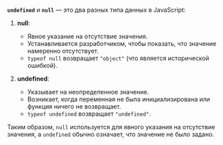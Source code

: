 **`undefined`** и **`null`** — это два разных типа данных в JavaScript:

1. **null**:
    - Явное указание на отсутствие значения.
    - Устанавливается разработчиком, чтобы показать, что значение намеренно отсутствует.
    - `typeof null` возвращает `"object"` (что является исторической ошибкой).

2. **undefined**:
    - Указывает на неопределенное значение.
    - Возникает, когда переменная не была инициализирована или функция ничего не возвращает.
    - `typeof undefined` возвращает `"undefined"`.

Таким образом, `null` используется для явного указания на отсутствие значения, а `undefined` обычно означает, что значение не было задано.